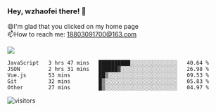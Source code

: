 ### Hey, wzhaofei there! 👋

😄I'm glad that you clicked on my home page<br>
📫How to reach me: 18803091700@163.com<br>

![](https://github-readme-stats.vercel.app/api?username=wzhaofei&show_icons=true)

<!--START_SECTION:waka-->

```text
JavaScript   3 hrs 47 mins   ██████████░░░░░░░░░░░░░░░   40.64 %
JSON         2 hrs 31 mins   ██████▓░░░░░░░░░░░░░░░░░░   26.98 %
Vue.js       53 mins         ██▒░░░░░░░░░░░░░░░░░░░░░░   09.53 %
Git          32 mins         █▒░░░░░░░░░░░░░░░░░░░░░░░   05.83 %
Other        27 mins         █▒░░░░░░░░░░░░░░░░░░░░░░░   04.97 %
```

<!--END_SECTION:waka-->

![visitors](https://visitor-badge.glitch.me/badge?page_id=wzhaofei)


<!--
**wzhaofei/wzhaofei** is a ✨ _special_ ✨ repository because its `README.md` (this file) appears on your GitHub profile.

[<img align="right" width="50%" src="https://github-readme-stats.vercel.app/api?username=wzhaofei&show_icons=true">](https://metrics.lecoq.io/wzhaofei#gh-light-mode-only)

Here are some ideas to get you started:

- 🔭 I’m currently working on ...
- 🌱 I’m currently learning ...
- 👯 I’m looking to collaborate on ...
- 🤔 I’m looking for help with ...
- 💬 Ask me about ...
- 📫 How to reach me: ...
- 😄 Pronouns: ...
- ⚡ Fun fact: ...
-->
